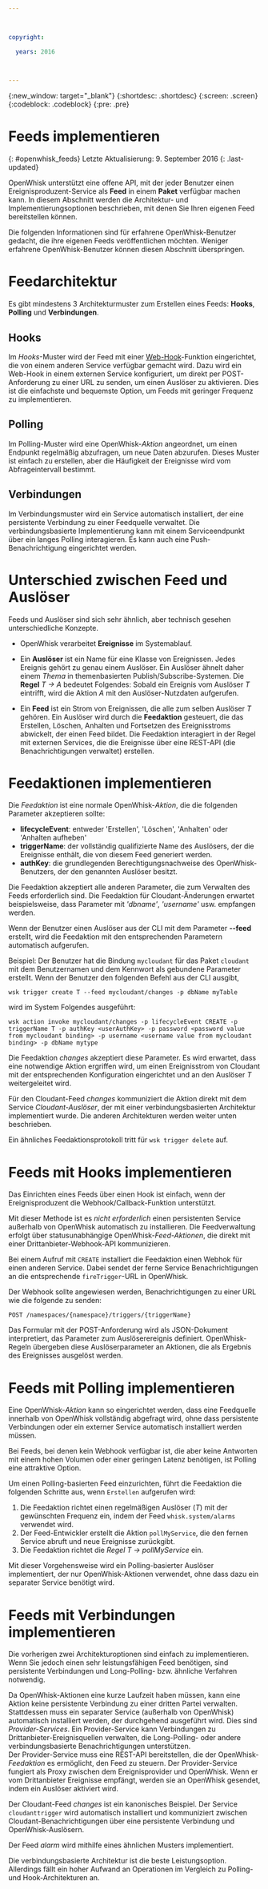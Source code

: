 ```yaml
---

 

copyright:

  years: 2016

 

---
```


{:new_window: target="_blank"}
{:shortdesc: .shortdesc}
{:screen: .screen}
{:codeblock: .codeblock}
{:pre: .pre}

# Feeds implementieren
{: #openwhisk_feeds}
Letzte Aktualisierung: 9. September 2016
{: .last-updated}

OpenWhisk unterstützt eine offene API, mit der jeder Benutzer einen Ereignisproduzent-Service als **Feed** in einem **Paket** verfügbar machen kann. In diesem Abschnitt werden die Architektur- und Implementierungsoptionen beschrieben, mit denen Sie Ihren eigenen Feed bereitstellen können.

Die folgenden Informationen sind für erfahrene OpenWhisk-Benutzer gedacht, die ihre eigenen Feeds veröffentlichen möchten. Weniger erfahrene OpenWhisk-Benutzer können diesen Abschnitt überspringen.

# Feedarchitektur

Es gibt mindestens 3 Architekturmuster zum Erstellen eines Feeds: **Hooks**, **Polling** und **Verbindungen**.

## Hooks
Im *Hooks*-Muster wird der Feed mit einer [Web-Hook](https://en.wikipedia.org/wiki/Webhook)-Funktion eingerichtet, die von einem anderen Service verfügbar gemacht wird. Dazu wird ein Web-Hook in einem externen Service konfiguriert, um direkt per POST-Anforderung zu einer URL zu senden, um einen Auslöser zu aktivieren.  Dies ist die einfachste und bequemste Option, um Feeds mit geringer Frequenz zu implementieren.

## Polling
Im Polling-Muster wird eine OpenWhisk-*Aktion* angeordnet, um einen Endpunkt regelmäßig abzufragen, um neue Daten abzurufen.
Dieses Muster ist einfach zu erstellen, aber die Häufigkeit der Ereignisse wird vom Abfrageintervall bestimmt.

## Verbindungen
Im Verbindungsmuster wird ein Service automatisch installiert, der eine persistente Verbindung zu einer Feedquelle verwaltet. Die verbindungsbasierte Implementierung kann mit einem Serviceendpunkt über ein langes Polling interagieren. Es kann auch eine Push-Benachrichtigung eingerichtet werden.


# Unterschied zwischen Feed und Auslöser

Feeds und Auslöser sind sich sehr ähnlich, aber technisch gesehen unterschiedliche Konzepte.   

- OpenWhisk verarbeitet **Ereignisse** im Systemablauf.

- Ein **Auslöser** ist ein Name für eine Klasse von Ereignissen. Jedes Ereignis gehört zu genau einem Auslöser. Ein Auslöser ähnelt daher einem *Thema* in themenbasierten Publish/Subscribe-Systemen. Die **Regel** *T -> A* bedeutet Folgendes: Sobald ein Ereignis vom Auslöser *T* eintrifft, wird die Aktion *A* mit den Auslöser-Nutzdaten aufgerufen.

- Ein **Feed** ist ein Strom von Ereignissen, die alle zum selben Auslöser *T* gehören. Ein Auslöser wird durch die **Feedaktion** gesteuert, die das Erstellen, Löschen, Anhalten und Fortsetzen des Ereignisstroms abwickelt, der einen Feed bildet. Die Feedaktion interagiert in der Regel mit externen Services, die die Ereignisse über eine REST-API (die Benachrichtigungen verwaltet) erstellen.

#  Feedaktionen implementieren

Die *Feedaktion* ist eine normale OpenWhisk-*Aktion*, die die folgenden Parameter akzeptieren sollte:
* **lifecycleEvent**: entweder 'Erstellen', 'Löschen', 'Anhalten' oder 'Anhalten aufheben'
* **triggerName**: der vollständig qualifizierte Name des Auslösers, der die Ereignisse enthält, die von diesem Feed generiert werden.
* **authKey**: die grundlegenden Berechtigungsnachweise des OpenWhisk-Benutzers, der den genannten Auslöser besitzt.

Die Feedaktion akzeptiert alle anderen Parameter, die zum Verwalten des Feeds erforderlich sind. Die Feedaktion für Cloudant-Änderungen erwartet beispielsweise, dass Parameter mit *'dbname'*, *'username'* usw. empfangen werden.

Wenn der Benutzer einen Auslöser aus der CLI mit dem Parameter **--feed** erstellt, wird die Feedaktion mit den entsprechenden Parametern automatisch aufgerufen.

Beispiel: Der Benutzer hat die Bindung `mycloudant` für das Paket `cloudant` mit dem Benutzernamen und dem Kennwort als gebundene Parameter erstellt. Wenn der Benutzer den folgenden Befehl aus der CLI ausgibt,

`wsk trigger create T --feed mycloudant/changes -p dbName myTable`

wird im System Folgendes ausgeführt:

`wsk action invoke mycloudant/changes -p lifecycleEvent CREATE -p triggerName T -p authKey <userAuthKey> -p password <password value from mycloudant binding> -p username <username value from mycloudant binding> -p dbName mytype`

Die Feedaktion *changes* akzeptiert diese Parameter. Es wird erwartet, dass eine notwendige Aktion ergriffen wird, um einen Ereignisstrom von Cloudant mit der entsprechenden Konfiguration eingerichtet und an den Auslöser *T* weitergeleitet wird.    

Für den Cloudant-Feed *changes* kommuniziert die Aktion direkt mit dem Service *Cloudant-Auslöser*, der mit einer verbindungsbasierten Architektur implementiert wurde. Die anderen Architekturen werden weiter unten beschrieben.

Ein ähnliches Feedaktionsprotokoll tritt für `wsk trigger delete` auf.    

# Feeds mit Hooks implementieren

Das Einrichten eines Feeds über einen Hook ist einfach, wenn der Ereignisproduzent die Webhook/Callback-Funktion unterstützt.

Mit dieser Methode ist es *nicht erforderlich* einen persistenten Service außerhalb von OpenWhisk automatisch zu installieren. Die Feedverwaltung erfolgt über statusunabhängige OpenWhisk-*Feed-Aktionen*, die direkt mit einer Drittanbieter-Webhook-API kommunizieren.

Bei einem Aufruf mit `CREATE` installiert die Feedaktion einen Webhok für einen anderen Service. Dabei sendet der ferne Service Benachrichtigungen an die entsprechende `fireTrigger`-URL in OpenWhisk.

Der Webhook sollte angewiesen werden, Benachrichtigungen zu einer URL wie die folgende zu senden:

`POST /namespaces/{namespace}/triggers/{triggerName}`

Das Formular mit der POST-Anforderung wird als JSON-Dokument interpretiert, das Parameter zum Auslöserereignis definiert.
OpenWhisk-Regeln übergeben diese Auslöserparameter an Aktionen, die als Ergebnis des Ereignisses ausgelöst werden.

# Feeds mit Polling implementieren

Eine OpenWhisk-*Aktion* kann so eingerichtet werden, dass eine Feedquelle innerhalb von OpenWhisk vollständig abgefragt wird, ohne dass persistente Verbindungen oder ein externer Service automatisch installiert werden müssen.

Bei Feeds, bei denen kein Webhook verfügbar ist, die aber keine Antworten mit einem hohen Volumen oder einer geringen Latenz benötigen, ist Polling eine attraktive Option.

Um einen Polling-basierten Feed einzurichten, führt die Feedaktion die folgenden Schritte aus, wenn `Erstellen` aufgerufen wird:

1.   Die Feedaktion richtet einen regelmäßigen Auslöser (*T*) mit der gewünschten Frequenz ein, indem der Feed `whisk.system/alarms` verwendet wird.
2.   Der Feed-Entwickler erstellt die Aktion `pollMyService`, die den fernen Service abruft und neue Ereignisse zurückgibt.
3.  Die Feedaktion richtet die *Regel* *T -> pollMyService* ein.

Mit dieser Vorgehensweise wird ein Polling-basierter Auslöser implementiert, der nur OpenWhisk-Aktionen verwendet, ohne dass dazu ein separater Service benötigt wird.

# Feeds mit Verbindungen implementieren

Die vorherigen zwei Architekturoptionen sind einfach zu implementieren. Wenn Sie jedoch einen sehr leistungsfähigen Feed benötigen, sind persistente Verbindungen und Long-Polling- bzw. ähnliche Verfahren notwendig.

Da OpenWhisk-Aktionen eine kurze Laufzeit haben müssen, kann eine Aktion keine persistente Verbindung zu einer dritten Partei verwalten. Stattdessen muss ein separater Service (außerhalb von OpenWhisk) automatisch installiert werden, der durchgehend ausgeführt wird. Dies sind *Provider-Services*. Ein Provider-Service kann Verbindungen zu Drittanbieter-Ereignisquellen verwalten, die Long-Polling- oder andere verbindungsbasierte Benachrichtigungen unterstützen.   
Der Provider-Service muss eine REST-API bereitstellen, die der OpenWhisk-*Feedaktion* es ermöglicht, den Feed zu steuern. Der Provider-Service fungiert als Proxy zwischen dem Ereignisprovider und OpenWhisk. Wenn er vom Drittanbieter Ereignisse empfängt, werden sie an OpenWhisk gesendet, indem ein Auslöser aktiviert wird.

Der Cloudant-Feed *changes* ist ein kanonisches Beispiel. Der Service `cloudanttrigger` wird automatisch installiert und kommuniziert zwischen Cloudant-Benachrichtigungen über eine persistente Verbindung und OpenWhisk-Auslösern.

Der Feed *alarm* wird mithilfe eines ähnlichen Musters implementiert.

Die verbindungsbasierte Architektur ist die beste Leistungsoption. Allerdings fällt ein hoher Aufwand an Operationen im Vergleich zu Polling- und Hook-Architekturen an.   
